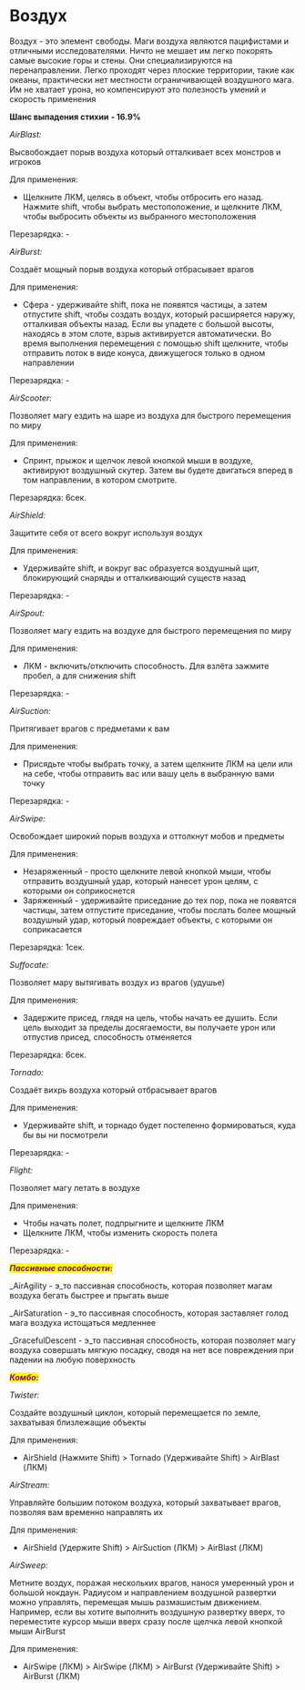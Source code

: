 # Воздух

&#x20;Воздух - это элемент свободы. Маги воздуха являются пацифистами и отличными исследователями. Ничто не мешает им легко покорять самые высокие горы и стены. Они специализируются на перенаправлении. Легко проходят через плоские территории, такие как океаны, практически нет местности ограничивающей воздушного мага. Им не хватает урона, но компенсируют это полезность умений и скорость применения

**Шанс выпадения стихии** **- 16.9%**&#x20;

_AirBlast:_

Высвобождает порыв воздуха который отталкивает всех монстров и игроков

Для применения:&#x20;

* &#x20;Щелкните ЛКМ, целясь в объект, чтобы отбросить его назад. Нажмите shift, чтобы выбрать местоположение, и щелкните ЛКМ, чтобы выбросить объекты из выбранного местоположения

Перезарядка: -

_AirBurst:_

Создаёт мощный порыв воздуха который отбрасывает врагов

Для применения:&#x20;

* &#x20;Сфера - удерживайте shift, пока не появятся частицы, а затем отпустите shift, чтобы создать воздух, который расширяется наружу, отталкивая объекты назад. Если вы упадете с большой высоты, находясь в этом слоте, взрыв активируется автоматически.  Во время выполнения перемещения с помощью shift щелкните, чтобы отправить поток в виде конуса, движущегося только в одном направлении

Перезарядка: -

_AirScooter:_

Позволяет магу ездить на шаре из воздуха для быстрого перемещения по миру

Для применения:&#x20;

* &#x20;Спринт, прыжок и щелчок левой кнопкой мыши в воздухе, активируют воздушный скутер. Затем вы будете двигаться вперед в том направлении, в котором смотрите.

Перезарядка: 6сек.

_AirShield:_

Защитите себя от всего вокруг используя воздух

Для применения:&#x20;

* &#x20;Удерживайте shift, и вокруг вас образуется воздушный щит, блокирующий снаряды и отталкивающий существ назад

Перезарядка: -

_AirSpout:_

Позволяет магу ездить на воздухе для быстрого перемещения по миру

Для применения:

* &#x20;ЛКМ - включить/отключить способность. Для взлёта зажмите пробел, а для снижения shift

Перезарядка: -

_AirSuction:_

Притягивает врагов с предметами к вам

Для применения:&#x20;

* &#x20;Присядьте чтобы выбрать точку, а затем щелкните ЛКМ на цели или на себе, чтобы отправить вас или вашу цель в выбранную вами точку

Перезарядка: -

_AirSwipe:_

Освобождает широкий порыв воздуха и оттолкнут мобов и предметы

Для применения:&#x20;

* &#x20;Незаряженный - просто щелкните левой кнопкой мыши, чтобы отправить воздушный удар, который нанесет урон целям, с которыми он соприкоснется
* Заряженный - удерживайте приседание до тех пор, пока не появятся частицы, затем отпустите приседание, чтобы послать более мощный воздушный удар, который повреждает объекты, с которыми он соприкасается

Перезарядка: 1сек.

_Suffocate:_

Позволяет мару вытягивать воздух из врагов (удушье)

Для применения: &#x20;

* &#x20;Задержите присед, глядя на цель, чтобы начать ее душить. Если цель выходит за пределы досягаемости, вы получаете урон или отпустив присед, способность отменяется

Перезарядка: 6сек.

_Tornado:_

Создаёт вихрь воздуха который отбрасывает врагов

Для применения:&#x20;

* Удерживайте shift, и торнадо будет постепенно формироваться, куда бы вы ни посмотрели

Перезарядка: -

_Flight:_

Позволяет магу летать в воздухе

Для применения:

* Чтобы начать полет, подпрыгните и щелкните ЛКМ
* Щелкните ЛКМ, чтобы изменить скорость полета

Перезарядка: -

_<mark style="color:purple;">**Пассивные способности:**</mark>_

_AirAgility - э_то пассивная способность, которая позволяет магам воздуха бегать быстрее и прыгать выше

_AirSaturation - э_то пассивная способность, которая заставляет голод мага воздуха истощаться медленнее

_GracefulDescent - э_то пассивная способность, которая позволяет магу воздуха совершать мягкую посадку, сводя на нет все повреждения при падении на любую поверхность

_<mark style="color:purple;">**Комбо:**</mark>_

_Twister:_&#x20;

Создайте воздушный циклон, который перемещается по земле, захватывая близлежащие объекты

Для применения:

* AirShield (Нажмите Shift) > Tornado (Удерживайте Shift) > AirBlast (ЛКМ)

_AirStream:_

Управляйте большим потоком воздуха, который захватывает врагов, позволяя вам временно направлять их

Для применения:

* AirShield (Удержите Shift) > AirSuction (ЛКМ) > AirBlast (ЛКМ)

_AirSweep:_

Метните воздух, поражая нескольких врагов, нанося умеренный урон и большой нокдаун. Радиусом и направлением воздушной развертки можно управлять, перемещая мышь размашистым движением. Например, если вы хотите выполнить воздушную развертку вверх, то переместите курсор мыши вверх сразу после щелчка левой кнопкой мыши AirBurst

Для применения:

* AirSwipe (ЛКМ) > AirSwipe (ЛКМ) > AirBurst (Удерживайте Shift) > AirBurst (ЛКМ)

